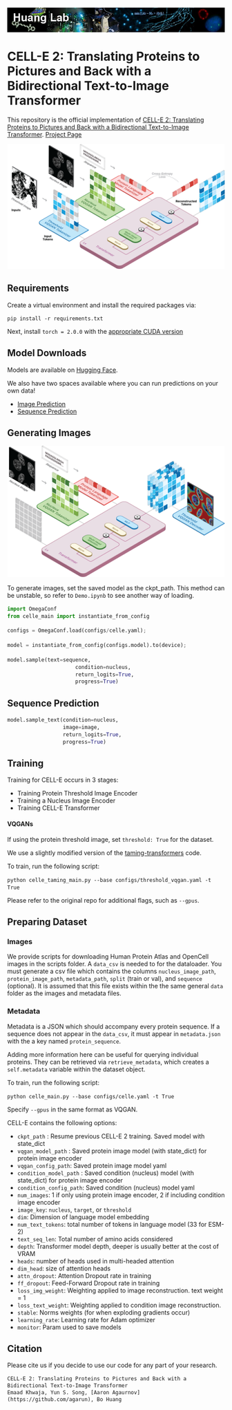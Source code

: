 <p>
<center>
<img src="images/huanglogo.jpeg" align="middle" width="1200">
  </center>
</p>

# CELL-E 2: Translating Proteins to Pictures and Back with a Bidirectional Text-to-Image Transformer

This repository is the official implementation of [CELL-E 2: Translating Proteins to Pictures and Back with a Bidirectional Text-to-Image Transformer](). 
[Project Page](http://huanglab.ucsf.edu/celle-2/)

![architecture](images/architecture.png)


## Requirements

Create a virtual environment and install the required packages via:

```setup
pip install -r requirements.txt
```

Next, install ```torch = 2.0.0``` with the [appropriate CUDA version](https://pytorch.org/get-started/previous-versions/#v171) 

## Model Downloads
Models are available on [Hugging Face](https://huggingface.co/HuangLab).

We also have two spaces available where you can run predictions on your own data!

- [Image Prediction](https://huggingface.co/spaces/HuangLab/CELL-E_2-Image_Prediction)
- [Sequence Prediction](https://huggingface.co/spaces/HuangLab/CELL-E_2-Sequence_Prediction)

## Generating Images

![image_generation](images/image_generation.png)

To generate images, set the saved model as the ckpt_path. This method can be unstable, so refer to ```Demo.ipynb``` to see another way of loading.

```python
import OmegaConf
from celle_main import instantiate_from_config

configs = OmegaConf.load(configs/celle.yaml);

model = instantiate_from_config(configs.model).to(device);

model.sample(text=sequence,
                      condition=nucleus,
                      return_logits=True,
                      progress=True)
```

## Sequence Prediction
```python
model.sample_text(condition=nucleus,
                  image=image,
                  return_logits=True,
                  progress=True)
```

## Training

Training for CELL-E occurs in 3 stages:

- Training Protein Threshold Image Encoder
- Training a Nucleus Image Encoder
- Training CELL-E Transformer 

#### VQGANs
If using the protein threshold image, set ```threshold: True``` for the dataset.

We use a slightly modified version of the [taming-transformers](https://github.com/CompVis/taming-transformers) code.

To train, run the following script:

```python celle_taming_main.py --base configs/threshold_vqgan.yaml -t True```

Please refer to the original repo for additional flags, such as ```--gpus```. 

## Preparing Dataset

### Images

We provide scripts for downloading Human Protein Atlas and OpenCell images in the scripts folder. A ```data_csv``` is needed to for the dataloader. You must generate a csv file which contains the columns ```nucleus_image_path```, ```protein_image_path```, ```metadata_path```, ```split``` (train or val), and ```sequence``` (optional). It is assumed that this file exists within the the same general ```data``` folder as the images and metadata files.

### Metadata

Metadata is a JSON which should accompany every protein sequence. If a sequence does not appear in the ```data_csv```, it must appear in ```metadata.json``` with the a key named ```protein_sequence```.

Adding more information here can be useful for querying individual proteins. They can be retrieved via ```retrieve_metadata```, which creates a ```self.metadata``` variable within the dataset object.

To train, run the following script:

```python celle_main.py --base configs/celle.yaml -t True```

Specify ```--gpus``` in the same format as VQGAN.

CELL-E contains the following options:

- ```ckpt_path``` : Resume previous CELL-E 2 training. Saved model with state_dict
- ```vqgan_model_path``` : Saved protein image model (with state_dict) for protein image encoder 
- ```vqgan_config_path```: Saved protein image model yaml
- ```condition_model_path``` : Saved condition (nucleus) model (with state_dict) for protein image encoder 
- ```condition_config_path```: Saved condition (nucleus) model yaml
- ```num_images```: 1 if only using protein image encoder, 2 if including condition image encoder
- ```image_key```: ```nucleus```, ```target```, or ```threshold```
- ```dim```: Dimension of language model embedding
-  ```num_text_tokens```: total number of tokens in language model (33 for ESM-2)
-  ```text_seq_len```: Total number of amino acids considered
-  ```depth```: Transformer model depth, deeper is usually better at the cost of VRAM
-  ```heads```: number of heads used in multi-headed attention
- ```dim_head```: size of attention heads
- ```attn_dropout```: Attention Dropout rate in training
- ```ff_dropout```: Feed-Forward Dropout rate in training
- ```loss_img_weight```: Weighting applied to image reconstruction. text weight = 1
- ```loss_text_weight```: Weighting applied to condition image reconstruction.
- ```stable```: Norms weights (for when exploding gradients occur)
- ```learning_rate```: Learning rate for Adam optimizer
- ```monitor```: Param used to save models

## Citation

Please cite us if you decide to use our code for any part of your research.
```
CELL-E 2: Translating Proteins to Pictures and Back with a Bidirectional Text-to-Image Transformer
Emaad Khwaja, Yun S. Song, [Aaron Agaurnov](https://github.com/agarun), Bo Huang
```

